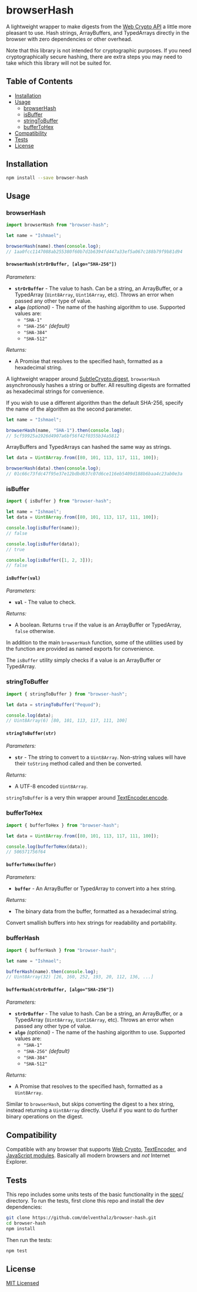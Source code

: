 # browserHash

A lightweight wrapper to make digests from the
[Web Crypto API](https://developer.mozilla.org/en-US/docs/Web/API/Web_Crypto_API)
a little more pleasant to use. Hash strings, ArrayBuffers, and TypedArrays
directly in the browser with zero dependencies or other overhead.

Note that this library is not intended for cryptographic purposes. If you need
cryptographically secure hashing, there are extra steps you may need to take
which this library will not be suited for.

## Table of Contents

- [Installation](#installation)
- [Usage](#usage)
    * [browserHash](#browserhash-1)
    * [isBuffer](#isbuffer)
    * [stringToBuffer](#stringtobuffer)
    * [bufferToHex](#buffertohex)
- [Compatibility](#compatibility)
- [Tests](#tests)
- [License](#license)

## Installation

```bash
npm install --save browser-hash
```

## Usage

### browserHash

```javascript
import browserHash from "browser-hash";

let name = "Ishmael";

browserHash(name).then(console.log);
// 1aa0fcc1147088ab255380f60b7d1b6394fd447a33ef5a067c188b79f9b81d94
```

#### `browserHash(strOrBuffer, [algo="SHA-256"])`

_Parameters:_

- **`strOrBuffer`** - The value to hash. Can be a string, an ArrayBuffer, or a
  TypedArray (`Uint8Array`, `Uint16Array`, etc). Throws an error when passed
  any other type of value.
- **`algo`** _(optional)_ - The name of the hashing algorithm to use. Supported
  values are:
  * `"SHA-1"`
  * `"SHA-256"` _(default)_
  * `"SHA-384"`
  * `"SHA-512"`

_Returns:_

- A Promise that resolves to the specified hash, formatted as a hexadecimal
  string.

A lightweight wrapper around
[SubtleCrypto.digest](https://developer.mozilla.org/en-US/docs/Web/API/SubtleCrypto/digest),
`browserHash` asynchronously hashes a string or buffer. All resulting digests
are formatted as hexadecimal strings for convenience.

If you wish to use a different algorithm than the default SHA-256, specify the
name of the algorithm as the second parameter.

```javascript
let name = "Ishmael";

browserHash(name, "SHA-1").then(console.log);
// 5cf59925a1926d4907a6bf56f42f0355b34a5812
```

ArrayBuffers and TypedArrays can hashed the same way as strings.

```javascript
let data = Uint8Array.from([80, 101, 113, 117, 111, 100]);

browserHash(data).then(console.log);
// 01c66c73fdc47f95e37e12bdbd637c07d6ce116eb5409d188b6baa4c23ab0e3a
```

### isBuffer

```javascript
import { isBuffer } from "browser-hash";

let name = "Ishmael";
let data = Uint8Array.from([80, 101, 113, 117, 111, 100]);

console.log(isBuffer(name));
// false

console.log(isBuffer(data));
// true

console.log(isBuffer([1, 2, 3]));
// false
```

#### `isBuffer(val)`

_Parameters:_

- **`val`** - The value to check.

_Returns:_

- A boolean. Returns `true` if the value is an ArrayBuffer or TypedArray,
  `false` otherwise.

In addition to the main `browserHash` function, some of the utilities used by
the function are provided as named exports for convenience.

The `isBuffer` utility simply checks if a value is an ArrayBuffer or
TypedArray.

### stringToBuffer

```javascript
import { stringToBuffer } from "browser-hash";

let data = stringToBuffer("Pequod");

console.log(data);
// Uint8Array(6) [80, 101, 113, 117, 111, 100]
```

#### `stringToBuffer(str)`

_Parameters:_

- **`str`** - The string to convert to a `Uint8Array`. Non-string values will
  have their `toString` method called and then be converted.

_Returns:_

- A UTF-8 encoded `Uint8Array`.

`stringToBuffer` is a very thin wrapper around
[TextEncoder.encode](https://developer.mozilla.org/en-US/docs/Web/API/TextEncoder/encode).

### bufferToHex

```javascript
import { bufferToHex } from "browser-hash";

let data = Uint8Array.from([80, 101, 113, 117, 111, 100]);

console.log(bufferToHex(data));
// 506571756f64
```

#### `bufferToHex(buffer)`

_Parameters:_

- **`buffer`** - An ArrayBuffer or TypedArray to convert into a hex string.

_Returns:_

- The binary data from the buffer, formatted as a hexadecimal string.

Convert smallish buffers into hex strings for readability and portability.

### bufferHash

```javascript
import { bufferHash } from "browser-hash";

let name = "Ishmael";

bufferHash(name).then(console.log);
// Uint8Array(32) [26, 160, 252, 193, 20, 112, 136, ...]
```

#### `bufferHash(strOrBuffer, [algo="SHA-256"])`

_Parameters:_

- **`strOrBuffer`** - The value to hash. Can be a string, an ArrayBuffer, or a
  TypedArray (`Uint8Array`, `Uint16Array`, etc). Throws an error when passed
  any other type of value.
- **`algo`** _(optional)_ - The name of the hashing algorithm to use. Supported
  values are:
  * `"SHA-1"`
  * `"SHA-256"` _(default)_
  * `"SHA-384"`
  * `"SHA-512"`

_Returns:_

- A Promise that resolves to the specified hash, formatted as a `Uint8Array`.

Similar to `browserHash`, but skips converting the digest to a hex string,
instead returning a `Uint8Array` directly. Useful if you want to do further
binary operations on the digest.

## Compatibility

Compatible with any browser that supports
[Web Crypto](https://developer.mozilla.org/en-US/docs/Web/API/SubtleCrypto/digest),
[TextEncoder](https://developer.mozilla.org/en-US/docs/Web/API/TextEncoder/encode),
and
[JavaScript modules](https://developer.mozilla.org/en-US/docs/Web/JavaScript/Guide/Modules).
Basically all modern browsers and _not_ Internet Explorer.

## Tests

This repo includes some units tests of the basic functionality in the
[spec/](./spec/) directory. To run the tests, first clone this repo and install
the dev dependencies:

```bash
git clone https://github.com/delventhalz/browser-hash.git
cd browser-hash
npm install
```

Then run the tests:

```bash
npm test
```

## License

[MIT Licensed](./LICENSE)
